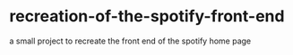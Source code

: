 # recreation-of-the-spotify-front-end
a small project to recreate the front end of the spotify home page
